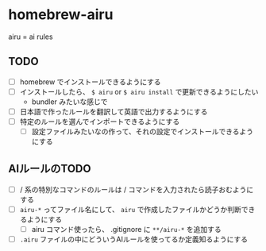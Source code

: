# homebrew-airu

airu = ai rules

## TODO
- [ ] homebrew でインストールできるようにする
- [ ] インストールしたら、 `$ airu` or `$ airu install` で更新できるようにしたい
  - bundler みたいな感じで
- [ ] 日本語で作ったルールを翻訳して英語で出力するようにする
- [ ] 特定のルールを選んでインポートできるようにする
  - [ ] 設定ファイルみたいなの作って、それの設定でインストールできるようにする

## AIルールのTODO
- [ ] / 系の特別なコマンドのルールは / コマンドを入力されたら読子おむようにする
- [ ] `airu-*` ってファイル名にして、 `airu` で作成したファイルかどうか判断できるようにする
  - [ ] airu コマンド使ったら、 .gitignore に `**/airu-*` を追加する
- [ ] `.airu` ファイルの中にどういうAIルールを使ってるか定義知るようにする
